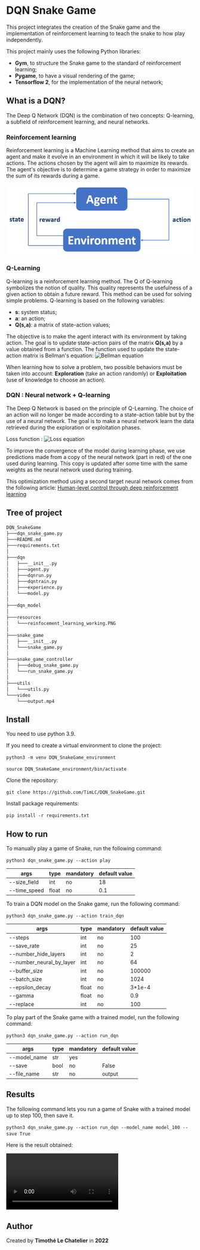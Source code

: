 # DQN Snake Game

This project integrates the creation of the Snake game and the implementation of reinforcement learning to teach the snake to how play independently.

This project mainly uses the following Python libraries:
* **Gym**, to structure the Snake game to the standard of reinforcement learning;
* **Pygame**, to have a visual rendering of the game;
* **Tensorflow 2**, for the implementation of the neural network;

## What is a DQN?

The Deep Q Network (DQN) is the combination of two concepts: Q-learning, a subfield of reinforcement learning, and neural networks.

### Reinforcement learning

Reinforcement learning is a Machine Learning method that aims to create an agent and make it evolve in an environment in which it will be likely to take actions.
The actions chosen by the agent will aim to maximize its rewards.
The agent's objective is to determine a game strategy in order to maximize the sum of its rewards during a game.

<img src="resources/reinfocement_learning_working.PNG" width="600">

### Q-Learning

Q-learning is a reinforcement learning method. The Q of Q-learning symbolizes the notion of quality.
This quality represents the usefulness of a given action to obtain a future reward.
This method can be used for solving simple problems. Q-learning is based on the following variables:
* **s**: system status;
* **a**: an action;
* **Q(s,a)**: a matrix of state-action values;

The objective is to make the agent interact with its environment by taking action.
The goal is to update state-action pairs of the matrix **Q(s,a)** by a value obtained from a function.
The function used to update the state-action matrix is Bellman's equation: ![Bellman equation](https://latex.codecogs.com/svg.image?Q(s,a)&space;=&space;r&space;&plus;&space;ymax_{a'}Q(s',a'))

When learning how to solve a problem, two possible behaviors must be taken into account: **Exploration** (take an action randomly) or **Exploitation** (use of knowledge to choose an action).

### DQN : Neural network + Q-learning

The Deep Q Network is based on the principle of Q-Learning. The choice of an action will no longer be made according to a state-action table but by the use of a neural network.
The goal is to make a neural network learn the data retrieved during the exploration or exploitation phases.

Loss function : <img src="https://latex.codecogs.com/svg.image?L&space;=&space;\mathbb{E}[({\color{Red}&space;r&plus;ymaxQ_{a'}(s',a')}-Q(s,a))^{2}]" title="Loss equation" />

To improve the convergence of the model during learning phase, we use predictions made from a copy of the neural network (part in red) of the one used during learning.
This copy is updated after some time with the same weights as the neural network used during training.

This optimization method using a second target neural network comes from the following article: [Human-level control through deep reinforcement learning](https://storage.googleapis.com/deepmind-media/dqn/DQNNaturePaper.pdf)

## Tree of project

```
DQN_SnakeGame
├───dqn_snake_game.py
├───README.md
├───requirements.txt
│
├───dqn
│   ├───__init__.py
│   ├───agent.py
│   ├───dqnrun.py
│   ├───dqntrain.py
│   ├───experience.py
│   └───model.py
│
├───dqn_model
│
├───resources
│   └───reinfocement_learning_working.PNG
│
├───snake_game
│   ├───__init__.py
│   └───snake_game.py
│
├───snake_game_controller
│   ├───debug_snake_game.py
│   └───run_snake_game.py
│
├───utils
│   └───utils.py
└───video
    └───output.mp4
```

## Install

You need to use python 3.9.

If you need to create a virtual environment to clone the project:

`python3 -m venv DQN_SnakeGame_environment `

`source DQN_SnakeGame_environment/bin/activate `

Clone the repository:

`git clone https://github.com/TimLC/DQN_SnakeGame.git`

Install package requirements:

`pip install -r requirements.txt `

## How to run

To manually play a game of Snake, run the following command:

`python3 dqn_snake_game.py --action play`

| args         | type  | mandatory | default value |
|--------------|-------|-----------|---------------|
| --size_field | int   | no        | 18            |
| --time_speed | float | no        | 0.1           |

To train a DQN model on the Snake game, run the following command:

`python3 dqn_snake_game.py --action train_dqn`

| args                     | type  | mandatory | default value |
|--------------------------|-------|-----------|---------------|
| --steps                  | int   | no        | 100           |
| --save_rate              | int   | no        | 25            |
| --number_hide_layers     | int   | no        | 2             |
| --number_neural_by_layer | int   | no        | 64            |
| --buffer_size            | int   | no        | 100000        |
| --batch_size             | int   | no        | 1024          |
| --epsilon_decay          | float | no        | 3*1e-4        |
| --gamma                  | float | no        | 0.9           |
| --replace                | int   | no        | 100           |

To play part of the Snake game with a trained model, run the following command:

`python3 dqn_snake_game.py --action run_dqn`

| args                  | type | mandatory | default value |
|-----------------------|------|-----------|---------------|
| --model_name          | str  | yes       |               |
| --save                | bool | no        | False         |
| --file_name           | str  | no        | output        |

## Results

The following command lets you run a game of Snake with a trained model up to step 100, then save it.

`python3 dqn_snake_game.py --action run_dqn --model_name model_100 --save True`

Here is the result obtained:

<video src="video/output.mp4" controls="controls" style="max-width: 730px;">
</video>


## Author

Created by **Timothé Le Chatelier** in **2022**

